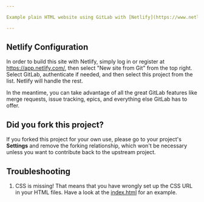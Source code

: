 ```yaml
---

Example plain HTML website using GitLab with [Netlify](https://www.netlify.com/).

---
```


## Netlify Configuration

In order to build this site with Netlify, simply log in or register at 
https://app.netlify.com/, then select "New site from Git" from the top
right. Select GitLab, authenticate if needed, and then select this
project from the list. Netlify will handle the rest.

In the meantime, you can take advantage of all the great GitLab features
like merge requests, issue tracking, epics, and everything else GitLab has
to offer.

## Did you fork this project?

If you forked this project for your own use, please go to your project's
**Settings** and remove the forking relationship, which won't be necessary
unless you want to contribute back to the upstream project.

## Troubleshooting

1. CSS is missing! That means that you have wrongly set up the CSS URL in your
   HTML files. Have a look at the [index.html] for an example.

[index.html]: https://gitlab.com/pages/plain-html/blob/master/public/index.html
